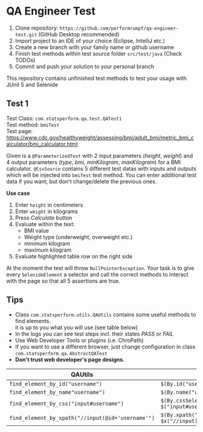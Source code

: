 # QA Engineer Test

1. Clone repository: `https://github.com/performrumpf/qa-engineer-test.git` (GitHub Desktop recommended)
2. Import project to an IDE of your choice (Eclipse, IntelliJ etc.)
3. Create a new branch with your family name or github username
4. Finish test methods within test source folder `src/test/java` (Check TODOs)
5. Commit and push your solution to your personal branch

This repository contains unfinished test methods to test your usage with JUnit 5 and Selenide

## Test 1

Test Class: `com.statsperform.qa.test.QATest1`  
Test method: `bmiTest`  
Test page: https://www.cdc.gov/healthyweight/assessing/bmi/adult_bmi/metric_bmi_calculator/bmi_calculator.html

Given is a `@ParameterizedTest` with 2 input parameters (_height_, _weight_)
and 4 output parameters (_type_, _bmi_, _minKilogram_, _maxKilogram_) for a BMI calculator.
`@CsvSource` contains 5 different test datas with inputs and outputs which will be
injected into `bmiTest` test method. You can enter additional test data if you want,
but don't change/delete the previous ones.

**Use case**

1. Enter `height` in centimeters
2. Enter `weight` in kilograms
3. Press *Calculate* button
4. Evaluate within the text:
   * BMI value
   * Weight type (underweight, overweight etc.)
   * minimum kilogram
   * maximum kilogram
5. Evaluate highlighted table row on the right side

At the moment the test will throw `NullPointerException`. Your task is to give every `SelenideElement`
a selector and call the correct methods to interact with the page so that all
5 assertions are true.

## Tips

* Class `com.statsperform.utils.QAUtils` contains some useful methods to find elements.  
it is up to you what you will use (see table below)
* In the logs you can see test steps incl. their states *PASS* or *FAIL*
* Use Web Developer Tools or plugins (i.e. ChroPath)
* If you want to use a different browser, just change configuration in class `com.statsperform.qa.AbstractQATest`
* **Don't trust web developer's page designs.**

QAUtils | Selenide
------- | --------
`find_element_by_id("username")` | `$(By.id("username"))`
`find_element_by_name"username")` | `$(By.name("username"))`
`find_element_by_css("input#username")` | `$(By.cssSelector("input#username"))`<br />`$("input#username")`
`find_element_by_xpath("//input(@id='username'")` | `$(By.xpath("//input(@id='username'"))`<br />`$x("//input(@id='username'")`
